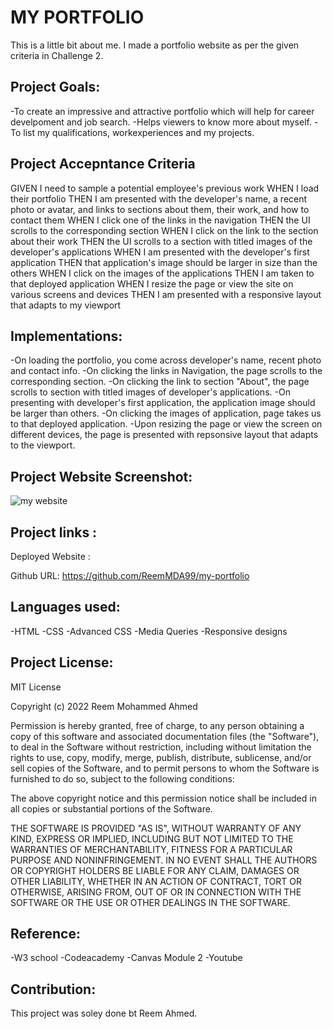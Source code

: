 # MY PORTFOLIO
This is a little bit about me. I made a portfolio website as per the given criteria in Challenge 2.

## Project Goals:
-To create an impressive and attractive portfolio which will help for career develpoment and job search.
-Helps viewers to know more about myself.
-To list my qualifications, workexperiences and my projects.

## Project Accepntance Criteria
GIVEN I need to sample a potential employee's previous work
WHEN I load their portfolio
THEN I am presented with the developer's name, a recent photo or avatar, and links to sections about them, their work, and how to contact them
WHEN I click one of the links in the navigation
THEN the UI scrolls to the corresponding section
WHEN I click on the link to the section about their work
THEN the UI scrolls to a section with titled images of the developer's applications
WHEN I am presented with the developer's first application
THEN that application's image should be larger in size than the others
WHEN I click on the images of the applications
THEN I am taken to that deployed application
WHEN I resize the page or view the site on various screens and devices
THEN I am presented with a responsive layout that adapts to my viewport

## Implementations:

-On loading the portfolio, you come across developer's name, recent photo and contact info.
-On clicking the links in Navigation, the page scrolls to the corresponding section.
-On clicking the link to section "About", the page scrolls to section with titled images of developer's applications.
-On presenting with developer's first application, the application image should be larger than others.
-On clicking the images of application, page takes us to that deployed application.
-Upon resizing the page or view the screen on different devices, the page is presented with repsonsive layout that adapts to the viewport.

## Project Website Screenshot:
![my website](https://user-images.githubusercontent.com/94458512/156045263-a63134b5-ddb1-4343-96a0-e1c486e2ce0f.jpg)
## Project links :

Deployed Website :

Github URL: https://github.com/ReemMDA99/my-portfolio

## Languages used:
-HTML
-CSS
-Advanced CSS
-Media Queries
-Responsive designs

## Project License:
MIT License

Copyright (c) 2022 Reem Mohammed Ahmed

Permission is hereby granted, free of charge, to any person obtaining a copy
of this software and associated documentation files (the "Software"), to deal
in the Software without restriction, including without limitation the rights
to use, copy, modify, merge, publish, distribute, sublicense, and/or sell
copies of the Software, and to permit persons to whom the Software is
furnished to do so, subject to the following conditions:

The above copyright notice and this permission notice shall be included in all
copies or substantial portions of the Software.

THE SOFTWARE IS PROVIDED "AS IS", WITHOUT WARRANTY OF ANY KIND, EXPRESS OR
IMPLIED, INCLUDING BUT NOT LIMITED TO THE WARRANTIES OF MERCHANTABILITY,
FITNESS FOR A PARTICULAR PURPOSE AND NONINFRINGEMENT. IN NO EVENT SHALL THE
AUTHORS OR COPYRIGHT HOLDERS BE LIABLE FOR ANY CLAIM, DAMAGES OR OTHER
LIABILITY, WHETHER IN AN ACTION OF CONTRACT, TORT OR OTHERWISE, ARISING FROM,
OUT OF OR IN CONNECTION WITH THE SOFTWARE OR THE USE OR OTHER DEALINGS IN THE
SOFTWARE.

## Reference:
-W3 school
-Codeacademy
-Canvas Module 2
-Youtube

## Contribution:
This project was soley done bt Reem Ahmed.

